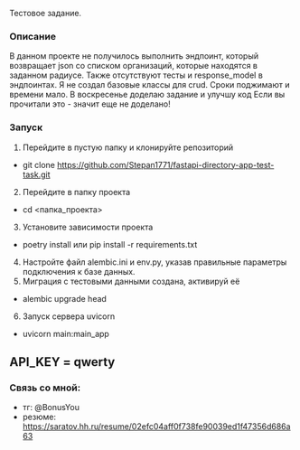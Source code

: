 Тестовое задание.

### Описание
В данном проекте не получилось выполнить эндпоинт, который
возвращает json со списком организаций, которые
находятся в заданном радиусе.
Также отсутствуют тесты и response_model в эндпоинтах.
Я не создал базовые классы для crud.
Сроки поджимают и времени мало.
В воскресенье доделаю задание и улучшу код
Если вы прочитали это - значит еще не доделано!

### Запуск
1. Перейдите в пустую папку и клонируйте репозиторий
 - git clone https://github.com/Stepan1771/fastapi-directory-app-test-task.git
2. Перейдите в папку проекта
 - cd <папка_проекта>
3. Установите зависимости проекта
 - poetry install или pip install -r requirements.txt
4. Настройте файл alembic.ini и env.py, указав правильные параметры подключения к базе данных.
5. Миграция с тестовыми данными создана, активируй её
 - alembic upgrade head
6. Запуск сервера uvicorn
 - uvicorn main:main_app

## API_KEY = qwerty 


### Связь со мной:
- тг: @BonusYou
- резюме: https://saratov.hh.ru/resume/02efc04aff0f738fe90039ed1f47356d686a63
